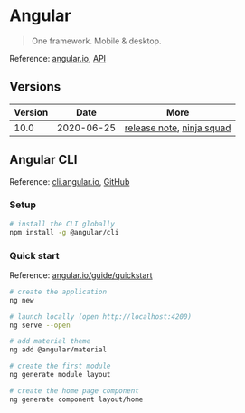 # Angular

> One framework. Mobile & desktop.

Reference: [angular.io](https://angular.io/), [API](https://angular.io/api)

## Versions

Version | Date | More
------- | ---- | ----
10.0 | 2020-06-25 | [release note](https://blog.angular.io/version-10-of-angular-now-available-78960babd41), [ninja squad](https://blog.ninja-squad.com/2020/06/25/what-is-new-angular-10.0/)

## Angular CLI

Reference: [cli.angular.io](https://cli.angular.io/), [GitHub](https://github.com/angular/angular-cli)

### Setup

```bash
# install the CLI globally
npm install -g @angular/cli
```

### Quick start

Reference: [angular.io/guide/quickstart](https://angular.io/guide/quickstart)

```bash
# create the application
ng new

# launch locally (open http://localhost:4200)
ng serve --open

# add material theme
ng add @angular/material

# create the first module
ng generate module layout

# create the home page component
ng generate component layout/home
```
